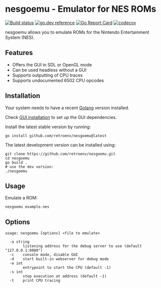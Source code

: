 # nesgoemu - Emulator for NES ROMs

[![Build status](https://github.com/retroenv/nesgoemu/actions/workflows/go.yaml/badge.svg?branch=main)](https://github.com/retroenv/nesgoemu/actions)
[![go.dev reference](https://img.shields.io/badge/go.dev-reference-007d9c?logo=go&logoColor=white&style=flat-square)](https://pkg.go.dev/github.com/retroenv/nesgoemu)
[![Go Report Card](https://goreportcard.com/badge/github.com/retroenv/nesgoemu)](https://goreportcard.com/report/github.com/retroenv/nesgoemu)
[![codecov](https://codecov.io/gh/retroenv/nesgoemu/branch/main/graph/badge.svg?token=NS5UY28V3A)](https://codecov.io/gh/retroenv/nesgoemu)


nesgoemu allows you to emulate ROMs for the Nintendo Entertainment System (NES).

## Features

* Offers the GUI in SDL or OpenGL mode
* Can be used headless without a GUI
* Supports outputting of CPU traces
* Supports undocumented 6502 CPU opcodes

## Installation

Your system needs to have a recent [Golang](https://go.dev/) version installed.

Check [GUI installation](https://github.com/retroenv/nesgoemu/blob/main/docs/gui.md) to set up the GUI dependencies.

Install the latest stable version by running:

```
go install github.com/retroenv/nesgoemu@latest
```

The latest development version can be installed using:

```
git clone https://github.com/retroenv/nesgoemu.git
cd nesgoemu
go build .
# use the dev version:
./nesgoemu  
```

## Usage

Emulate a ROM:

```
nesgoemu example.nes
```

## Options

```
usage: nesgoemu [options] <file to emulate>

  -a string
    	listening address for the debug server to use (default "127.0.0.1:8080")
  -c	console mode, disable GUI
  -d	start built-in webserver for debug mode
  -e int
    	entrypoint to start the CPU (default -1)
  -s int
    	stop execution at address (default -1)
  -t	print CPU tracing
```
